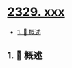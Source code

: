 # [2329. xxx](https://github.com/Tdahuyou/TNotes.leetcode/tree/main/notes/2329.%20xxx)

<!-- region:toc -->

- [1. 📝 概述](#1--概述)

<!-- endregion:toc -->

## 1. 📝 概述
